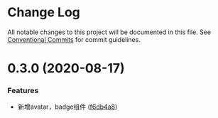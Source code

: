 # Change Log

All notable changes to this project will be documented in this file.
See [Conventional Commits](https://conventionalcommits.org) for commit guidelines.

# 0.3.0 (2020-08-17)


### Features

* 新增avatar，badge组件 ([f6db4a8](https://gitee.com/yuxuanhuo/osui/tree/master/commits/f6db4a8575c347ffe1aa3b1c575590ae8a844567))
